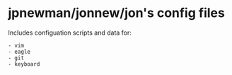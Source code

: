 jpnewman/jonnew/jon's config files
====== 
Includes configuation scripts and data for:

    - vim
    - eagle
    - git
    - keyboard
